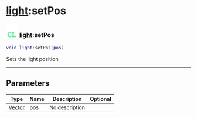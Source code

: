 # [light](../light/README.md):setPos

### <img src="../../.gitbook/assets/client.png" width="32" height="32" /> [light](../light/README.md):setPos

```lua
void light:setPos(pos)
```

Sets the light position<br>

-----------------
## Parameters

| Type   | Name | Description | Optional |
| ------ | ---- | ----------- | -------: |
| [Vector](../vector/README.md) | pos | No description |   |
